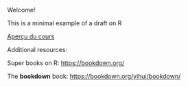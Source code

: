 Welcome! 

This is a minimal example of a draft on R 

[Aperçu du cours](_book/)

Additional resources:

Super books on R: https://bookdown.org/

The **bookdown** book: https://bookdown.org/yihui/bookdown/

